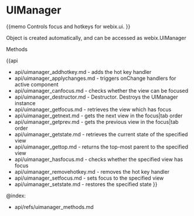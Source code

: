 UIManager 
=============


{{memo Controls focus and hotkeys for webix.ui. }}

Object is created automatically, and can be accessed as webix.UIManager





<div class='h2'>Methods</div>

{{api
- api/uimanager_addhotkey.md - adds the hot key handler
- api/uimanager_applychanges.md - triggers onChange handlers for active component
- api/uimanager_canfocus.md - checks whether the view can be focused
- api/uimanager_destructor.md - Destructor. Destroys the UIManager instance
- api/uimanager_getfocus.md - retrieves the  view which has focus
- api/uimanager_getnext.md - gets the next view in the focus|tab order
- api/uimanager_getprev.md - gets the previous view in the focus|tab order
- api/uimanager_getstate.md - retrieves the current state of the specified view
- api/uimanager_gettop.md - returns the top-most parent to the specified view
- api/uimanager_hasfocus.md - checks whether the specified view has focus
- api/uimanager_removehotkey.md - removes the hot key handler
- api/uimanager_setfocus.md - sets focus to the specified view
- api/uimanager_setstate.md - restores the specified state
}}





@index:
- api/refs/uimanager_methods.md


